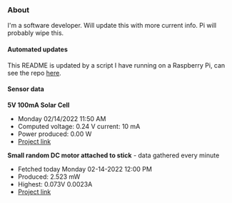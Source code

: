 ### About
I'm a software developer. Will update this with more current info. Pi will probably wipe this.

#### Automated updates
This README is updated by a script I have running on a Raspberry Pi, can see the repo [here](https://github.com/jdc-cunningham/raspi-git-repo-updater).

#### Sensor data
**5V 100mA Solar Cell**
- Monday 02/14/2022 11:50 AM
- Computed voltage: 0.24 V current: 10 mA
- Power produced: 0.00 W
- [Project link](https://github.com/jdc-cunningham/raspisolarplotter)

**Small random DC motor attached to stick** - data gathered every minute
- Fetched today Monday 02-14-2022 12:00 PM
- Produced: 2.523 mW
- Highest: 0.073V 0.0023A
- [Project link](https://github.com/jdc-cunningham/turbine-raspi)